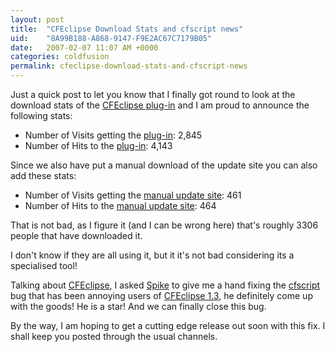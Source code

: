 ```yaml
---
layout: post
title:  "CFEclipse Download Stats and cfscript news"
uid:	"8A99B188-A868-9147-F9E2AC67C7179B05"
date:   2007-02-07 11:07 AM +0000
categories: coldfusion
permalink: cfeclipse-download-stats-and-cfscript-news
---
```

Just a quick post to let you know that I finally got round to look at the download stats of the <a href="http://www.cfeclipse.org/index.cfm?event=page&amp;page=download">CFEclipse plug-in</a> and I am proud to announce the following stats:
<ul>
<li>Number of Visits getting the <a href="http://www.cfeclipse.org/index.cfm?event=page&amp;page=download">plug-in</a>: 2,845

<li>Number of Hits to the <a href="http://www.cfeclipse.org/index.cfm?event=page&amp;page=download">plug-in</a>: 4,143
</ul>


Since we also have put a manual download of the update site you can also add these stats:
<ul>
<li>Number of Visits getting the <a href="http://www.cfeclipse.org/nightly/cfeclipse_1_3.zip">manual update site</a>: 461

<li>Number of Hits to the <a href="http://www.cfeclipse.org/nightly/cfeclipse_1_3.zip">manual update site</a>: 464
</ul>



That is not bad, as I figure it (and I can be wrong here) that's roughly 3306 people that have downloaded it.

I don't know if they are all using it, but it it's not bad considering its a specialised tool!

Talking about <a href="http://www.cfeclipse.org/index.cfm?event=page&amp;page=download">CFEclipse</a>, I asked <a href="http://www.spike.org.uk/blog/index.cfm">Spike</a> to give me a hand fixing the <a href="http://trac.cfeclipse.org/cfeclipse/ticket/172">cfscript</a> bug that has been annoying users of <a href="http://www.cfeclipse.org/index.cfm?event=page&amp;page=download">CFEclipse 1.3</a>, he definitely come up with the goods! He is a star! And we can finally close this bug.

By the way, I am hoping to get a cutting edge release out soon with this fix. I shall keep you posted through the usual channels.